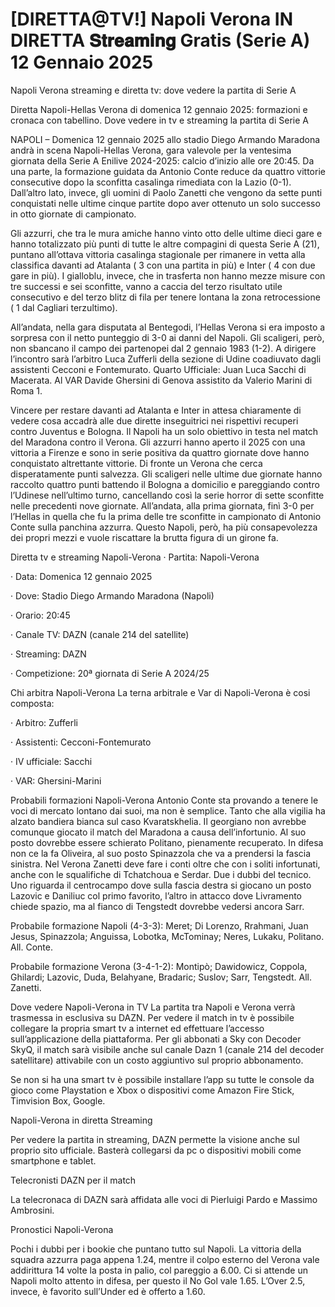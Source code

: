 [DIRETTA@TV!] Napoli Verona IN DIRETTA 𝐒𝐭𝐫𝐞𝐚𝐦𝐢𝐧𝐠 Gratis (Serie A) 12 Gennaio 2025
=
Napoli Verona streaming e diretta tv: dove vedere la partita di Serie A

Diretta Napoli-Hellas Verona di domenica 12 gennaio 2025: formazioni e cronaca con tabellino. Dove vedere in tv e streaming la partita di Serie A

NAPOLI – Domenica 12 gennaio 2025 allo stadio Diego Armando Maradona andrà in scena Napoli-Hellas Verona, gara valevole per la ventesima giornata della Serie A Enilive 2024-2025: calcio d’inizio alle ore 20:45. Da una parte, la formazione guidata da Antonio Conte reduce da quattro vittorie consecutive dopo la sconfitta casalinga rimediata con la Lazio (0-1). Dall’altro lato, invece, gli uomini di Paolo Zanetti che vengono da sette punti conquistati nelle ultime cinque partite dopo aver ottenuto un solo successo in otto giornate di campionato.

Gli azzurri, che tra le mura amiche hanno vinto otto delle ultime dieci gare e hanno totalizzato più punti di tutte le altre compagini di questa Serie A (21), puntano all’ottava vittoria casalinga stagionale per rimanere in vetta alla classifica davanti ad Atalanta ( 3 con una partita in più) e Inter ( 4 con due gare in più). I gialloblu, invece, che in trasferta non hanno mezze misure con tre successi e sei sconfitte, vanno a caccia del terzo risultato utile consecutivo e del terzo blitz di fila per tenere lontana la zona retrocessione ( 1 dal Cagliari terzultimo).

All’andata, nella gara disputata al Bentegodi, l’Hellas Verona si era imposto a sorpresa con il netto punteggio di 3-0 ai danni del Napoli. Gli scaligeri, però, non sbancano il campo dei partenopei dal 2 gennaio 1983 (1-2). A dirigere l’incontro sarà l’arbitro Luca Zufferli della sezione di Udine coadiuvato dagli assistenti Cecconi e Fontemurato. Quarto Ufficiale: Juan Luca Sacchi di Macerata. Al VAR Davide Ghersini di Genova assistito da Valerio Marini di Roma 1.

Vincere per restare davanti ad Atalanta e Inter in attesa chiaramente di vedere cosa accadrà alle due dirette inseguitrici nei rispettivi recuperi contro Juventus e Bologna. Il Napoli ha un solo obiettivo in testa nel match del Maradona contro il Verona. Gli azzurri hanno aperto il 2025 con una vittoria a Firenze e sono in serie positiva da quattro giornate dove hanno conquistato altrettante vittorie. Di fronte un Verona che cerca disperatamente punti salvezza. Gli scaligeri nelle ultime due giornate hanno raccolto quattro punti battendo il Bologna a domicilio e pareggiando contro l’Udinese nell’ultimo turno, cancellando così la serie horror di sette sconfitte nelle precedenti nove giornate. All’andata, alla prima giornata, finì 3-0 per l’Hellas in quella che fu la prima delle tre sconfitte in campionato di Antonio Conte sulla panchina azzurra. Questo Napoli, però, ha più consapevolezza dei propri mezzi e vuole riscattare la brutta figura di un girone fa.

Diretta tv e streaming Napoli-Verona
· Partita: Napoli-Verona

· Data: Domenica 12 gennaio 2025

· Dove: Stadio Diego Armando Maradona (Napoli)

· Orario: 20:45

· Canale TV: DAZN (canale 214 del satellite)

· Streaming: DAZN

· Competizione: 20ª giornata di Serie A 2024/25

Chi arbitra Napoli-Verona
La terna arbitrale e Var di Napoli-Verona è cosi composta:

· Arbitro: Zufferli

· Assistenti: Cecconi-Fontemurato

· IV ufficiale: Sacchi

· VAR: Ghersini-Marini

Probabili formazioni Napoli-Verona
Antonio Conte sta provando a tenere le voci di mercato lontano dai suoi, ma non è semplice. Tanto che alla vigilia ha alzato bandiera bianca sul caso Kvaratskhelia. Il georgiano non avrebbe comunque giocato il match del Maradona a causa dell’infortunio. Al suo posto dovrebbe essere schierato Politano, pienamente recuperato. In difesa non ce la fa Oliveira, al suo posto Spinazzola che va a prendersi la fascia sinistra. Nel Verona Zanetti deve fare i conti oltre che con i soliti infortunati, anche con le squalifiche di Tchatchoua e Serdar. Due i dubbi del tecnico. Uno riguarda il centrocampo dove sulla fascia destra si giocano un posto Lazovic e Daniliuc col primo favorito, l’altro in attacco dove Livramento chiede spazio, ma al fianco di Tengstedt dovrebbe vedersi ancora Sarr.

Probabile formazione Napoli (4-3-3): Meret; Di Lorenzo, Rrahmani, Juan Jesus, Spinazzola; Anguissa, Lobotka, McTominay; Neres, Lukaku, Politano. All. Conte.

Probabile formazione Verona (3-4-1-2): Montipò; Dawidowicz, Coppola, Ghilardi; Lazovic, Duda, Belahyane, Bradaric; Suslov; Sarr, Tengstedt. All. Zanetti.

Dove vedere Napoli-Verona in TV
La partita tra Napoli e Verona verrà trasmessa in esclusiva su DAZN. Per vedere il match in tv è possibile collegare la propria smart tv a internet ed effettuare l’accesso sull’applicazione della piattaforma. Per gli abbonati a Sky con Decoder SkyQ, il match sarà visibile anche sul canale Dazn 1 (canale 214 del decoder satellitare) attivabile con un costo aggiuntivo sul proprio abbonamento.

Se non si ha una smart tv è possibile installare l’app su tutte le console da gioco come Playstation e Xbox o dispositivi come Amazon Fire Stick, Timvision Box, Google.

Napoli-Verona in diretta Streaming

Per vedere la partita in streaming, DAZN permette la visione anche sul proprio sito ufficiale. Basterà collegarsi da pc o dispositivi mobili come smartphone e tablet.

Telecronisti DAZN per il match

La telecronaca di DAZN sarà affidata alle voci di Pierluigi Pardo e Massimo Ambrosini.

Pronostici Napoli-Verona

Pochi i dubbi per i bookie che puntano tutto sul Napoli. La vittoria della squadra azzurra paga appena 1.24, mentre il colpo esterno del Verona vale addirittura 14 volte la posta in palio, col pareggio a 6.00. Ci si attende un Napoli molto attento in difesa, per questo il No Gol vale 1.65. L’Over 2.5, invece, è favorito sull’Under ed è offerto a 1.60.
